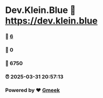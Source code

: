 # Dev.Klein.Blue :link: https://dev.klein.blue 
### :page_facing_up: [6](https://dev.klein.blue/tag.html) 
### :speech_balloon: 0 
### :hibiscus: 6750 
### :alarm_clock: 2025-03-31 20:57:13 
### Powered by :heart: [Gmeek](https://github.com/Meekdai/Gmeek)
